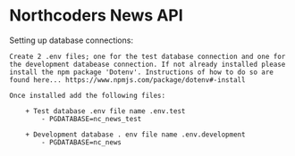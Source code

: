 # Northcoders News API

Setting up database connections:

    Create 2 .env files; one for the test database connection and one for the development databease connection. If not already installed please install the npm package 'Dotenv'. Instructions of how to do so are found here... https://www.npmjs.com/package/dotenv#-install

    Once installed add the following files:  

        + Test database .env file name .env.test
            - PGDATABASE=nc_news_test

        + Development database . env file name .env.development
            - PGDATABASE=nc_news


